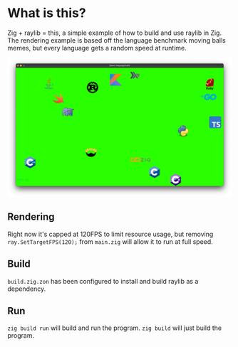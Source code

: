 # What is this?

Zig + raylib = this, a simple example of how to build and use raylib in Zig. The rendering example is based off the language benchmark moving balls memes, but every language gets a random speed at runtime.

![screenshot](screenshot.png)

## Rendering

Right now it's capped at 120FPS to limit resource usage, but removing `ray.SetTargetFPS(120);` from `main.zig` will allow it to run at full speed.

## Build

`build.zig.zon` has been configured to install and build raylib as a dependency.

## Run

`zig build run` will build and run the program.
`zig build` will just build the program.
